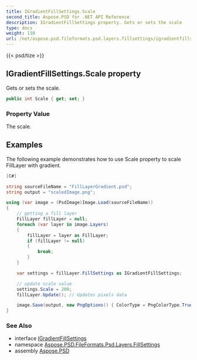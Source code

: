 ```yaml
---
title: IGradientFillSettings.Scale
second_title: Aspose.PSD for .NET API Reference
description: IGradientFillSettings property. Gets or sets the scale
type: docs
weight: 110
url: /net/aspose.psd.fileformats.psd.layers.fillsettings/igradientfillsettings/scale/
---
```

{{< psd/tize >}}
## IGradientFillSettings.Scale property

Gets or sets the scale.

```csharp
public int Scale { get; set; }
```

### Property Value

The scale.

## Examples

The following example demonstrates how to use Scale property to scale FillLayer with gradient.

```csharp
[C#]

string sourceFileName = "FillLayerGradient.psd";
string output = "scaledImage.png";

using (var image = (PsdImage)Image.Load(sourceFileName))
{
    // getting a fill layer
    FillLayer fillLayer = null;
    foreach (var layer in image.Layers)
    {
        fillLayer = layer as FillLayer;
        if (fillLayer != null)
        {
            break;
        }
    }

    var settings = fillLayer.FillSettings as IGradientFillSettings;

    // update scale value
    settings.Scale = 200;
    fillLayer.Update(); // Updates pixels data

    image.Save(output, new PngOptions() { ColorType = PngColorType.TruecolorWithAlpha });
}
```

### See Also

* interface [IGradientFillSettings](../)
* namespace [Aspose.PSD.FileFormats.Psd.Layers.FillSettings](../../igradientfillsettings/)
* assembly [Aspose.PSD](../../../)


